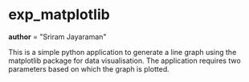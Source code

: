 # exp_matplotlib
__author__ = "Sriram Jayaraman"

This is a simple python application to generate a line graph using the matplotlib package for data visualisation. The application requires two parameters based on which the graph is plotted.
